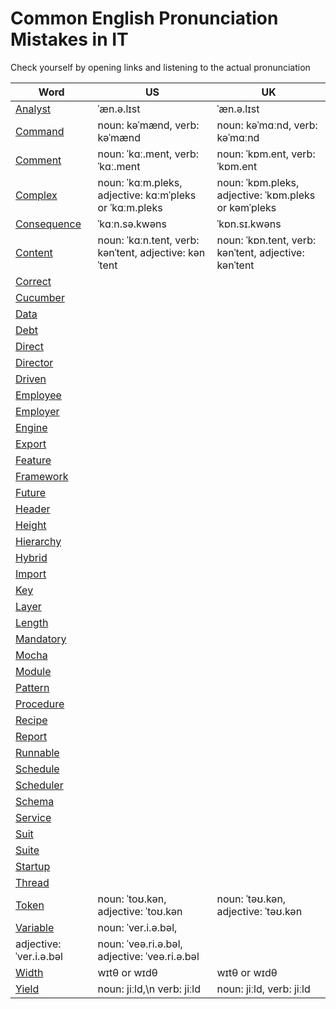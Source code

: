 # Common English Pronunciation Mistakes in IT

Check yourself by opening links and listening to the actual pronunciation

Word | US | UK
------------ | ------------- | -------------
[Analyst](https://dictionary.cambridge.org/us/dictionary/english/analyst) | ˈæn.ə.lɪst | ˈæn.ə.lɪst |
[Command](https://dictionary.cambridge.org/us/dictionary/english/command) | noun: kəˈmænd, verb: kəˈmænd | noun: kəˈmɑːnd, verb: kəˈmɑːnd |
[Comment](https://dictionary.cambridge.org/us/dictionary/english/comment) | noun: ˈkɑː.ment, verb: ˈkɑː.ment | noun: ˈkɒm.ent, verb: ˈkɒm.ent |
[Complex](https://dictionary.cambridge.org/us/dictionary/english/complex) | noun: ˈkɑːm.pleks, adjective: kɑːmˈpleks or ˈkɑːm.pleks | noun: ˈkɒm.pleks, adjective: ˈkɒm.pleks or kəmˈpleks |
[Consequence](https://dictionary.cambridge.org/us/dictionary/english/consequence) | ˈkɑːn.sə.kwəns | ˈkɒn.sɪ.kwəns |
[Content](https://dictionary.cambridge.org/us/dictionary/english/content) | noun: ˈkɑːn.tent, verb: kənˈtent, adjective: kənˈtent | noun: ˈkɒn.tent, verb: kənˈtent, adjective: kənˈtent |
[Correct](https://dictionary.cambridge.org/us/dictionary/english/correct) |  |  |
[Cucumber](https://dictionary.cambridge.org/us/dictionary/english/cucumber) |  |  |
[Data](https://dictionary.cambridge.org/us/dictionary/english/data) |  |  |
[Debt](https://dictionary.cambridge.org/us/dictionary/english/debt) |  |  |
[Direct](https://dictionary.cambridge.org/us/dictionary/english/direct) |  |  |
[Director](https://dictionary.cambridge.org/us/dictionary/english/director) |  |  |
[Driven](https://dictionary.cambridge.org/us/dictionary/english/driven) |  |  |
[Employee](https://dictionary.cambridge.org/us/dictionary/english/employee) |  |  |
[Employer](https://dictionary.cambridge.org/us/dictionary/english/employer) |  |  |
[Engine](https://dictionary.cambridge.org/us/dictionary/english/engine) |  |  |
[Export](https://dictionary.cambridge.org/us/dictionary/english/export) |  |  |
[Feature](https://dictionary.cambridge.org/us/dictionary/english/feature) |  |  |
[Framework](https://dictionary.cambridge.org/us/dictionary/english/framework) |  |  |
[Future](https://dictionary.cambridge.org/us/dictionary/english/future) |  |  |
[Header](https://dictionary.cambridge.org/us/dictionary/english/header) |  |  |
[Height](https://dictionary.cambridge.org/us/dictionary/english/height) |  |  |
[Hierarchy](https://dictionary.cambridge.org/us/dictionary/english/hierarchy) |  |  |
[Hybrid](https://dictionary.cambridge.org/us/dictionary/english/hybrid) |  |  |
[Import](https://dictionary.cambridge.org/us/dictionary/english/import) |  |  |
[Key](https://dictionary.cambridge.org/us/dictionary/english/key) |  |  |
[Layer](https://dictionary.cambridge.org/us/dictionary/english/layer) |  |  |
[Length](https://dictionary.cambridge.org/us/dictionary/english/length) |  |  |
[Mandatory](https://dictionary.cambridge.org/us/dictionary/english/mandatory) |  |  |
[Mocha](https://dictionary.cambridge.org/us/dictionary/english/mocha) |  |  |
[Module](https://dictionary.cambridge.org/us/dictionary/english/module) |  |  |
[Pattern](https://dictionary.cambridge.org/us/dictionary/english/pattern) |  |  |
[Procedure](https://dictionary.cambridge.org/us/dictionary/english/procedure) |  |  |
[Recipe](https://dictionary.cambridge.org/us/dictionary/english/recipe) |  |  |
[Report](https://dictionary.cambridge.org/us/dictionary/english/report) |  |  |
[Runnable](https://www.merriam-webster.com/dictionary/runnable) |  |  |
[Schedule](https://dictionary.cambridge.org/us/dictionary/english/schedule) |  |  |
[Scheduler](https://dictionary.cambridge.org/us/dictionary/english/scheduler) |  |  |
[Schema](https://dictionary.cambridge.org/us/dictionary/english/schema) |  |  |
[Service](https://dictionary.cambridge.org/us/dictionary/english/service) |  |  |
[Suit](https://dictionary.cambridge.org/us/dictionary/english/suit) |  |  |
[Suite](https://dictionary.cambridge.org/us/dictionary/english/suite) |  |  |
[Startup](https://dictionary.cambridge.org/us/dictionary/english/start-up) |  |  |
[Thread](https://dictionary.cambridge.org/us/dictionary/english/thread) |  |  |
[Token](https://dictionary.cambridge.org/us/dictionary/english/token) | noun: ˈtoʊ.kən, adjective: ˈtoʊ.kən | noun: ˈtəʊ.kən, adjective: ˈtəʊ.kən |
[Variable](https://dictionary.cambridge.org/us/dictionary/english/variable) | noun: ˈver.i.ə.bəl,
 adjective: ˈver.i.ə.bəl | noun: ˈveə.ri.ə.bəl, adjective: ˈveə.ri.ə.bəl |
[Width](https://dictionary.cambridge.org/us/dictionary/english/width) | wɪtθ or wɪdθ | wɪtθ or wɪdθ |
[Yield](https://dictionary.cambridge.org/us/dictionary/english/yield) | noun: jiːld,\n verb: jiːld | noun: jiːld, verb: jiːld |